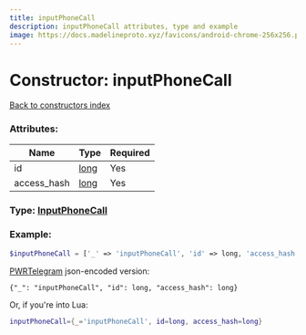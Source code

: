 ```yaml
---
title: inputPhoneCall
description: inputPhoneCall attributes, type and example
image: https://docs.madelineproto.xyz/favicons/android-chrome-256x256.png
---
```

# Constructor: inputPhoneCall  
[Back to constructors index](index.md)



### Attributes:

| Name     |    Type       | Required |
|----------|---------------|----------|
|id|[long](../types/long.md) | Yes|
|access\_hash|[long](../types/long.md) | Yes|



### Type: [InputPhoneCall](../types/InputPhoneCall.md)


### Example:

```php
$inputPhoneCall = ['_' => 'inputPhoneCall', 'id' => long, 'access_hash' => long];
```  

[PWRTelegram](https://pwrtelegram.xyz) json-encoded version:

```
{"_": "inputPhoneCall", "id": long, "access_hash": long}
```


Or, if you're into Lua:

```lua
inputPhoneCall={_='inputPhoneCall', id=long, access_hash=long}

```


